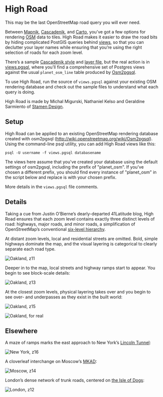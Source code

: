 High Road
=========

This may be the last OpenStreetMap road query you will ever need.

Between [Mapnik](http://mapnik.org), [Cascadenik](https://github.com/mapnik/Cascadenik/wiki),
and [Carto](http://developmentseed.org/blog/2011/feb/09/introducing-carto-css-map-styling-language/),
you’ve got a few options for rendering [OSM](http://openstreetmap.org) data to tiles.
High Road makes it easier to draw the road bits by hiding complicated PostGIS queries
behind [views](http://www.postgresql.org/docs/8.3/interactive/tutorial-views.html),
so that you can declutter your layer names while ensuring that you’re using the right
selection of roads for each zoom level.

There’s a sample [Cascadenik style](https://github.com/migurski/HighRoad/blob/master/stylesheet.mss)
and [layer file](https://github.com/migurski/HighRoad/blob/master/style.mml), but the real
action is in [views.pgsql](https://github.com/migurski/HighRoad/blob/master/views.pgsql),
where you’ll find a comprehensive set of Postgres views against the usual `planet_osm_line`
table produced by [Osm2pgsql](http://wiki.openstreetmap.org/wiki/Osm2pgsql).

To use High Road, run the source of `views.pgsql` against your existing OSM rendering
database and check out the sample files to understand what each query is doing. 

High Road is made by Michal Migurski, Nathaniel Kelso and Geraldine Sarmiento
of [Stamen Design](http://stamen.com).

Setup
-------

High Road can be applied to an existing OpenStreetMap rendering database
created with osm2pgsql (http://wiki.openstreetmap.org/wiki/Osm2pgsql). Using
the command-line psql utility, you can add High Road views like this:
 
    psql -U username -f views.pgsql databasename

The views here assume that you've created your database using the default
settings of osm2pgsql, including the prefix of "planet_osm". If you've chosen
a different prefix, you should find every instance of "planet_osm" in the
script below and replace is with your chosen prefix.

More details in the `views.pgsql` file comments.

Details
-------

Taking a cue from Justin O’Bierne’s dearly-departed 41Latitude blog, High Road ensures
that each zoom level contains exactly three distinct levels of road: highways, major
roads, and minor roads, a simplification of OpenStreetMap’s conventional
[six-level hierarchy](http://wiki.openstreetmap.org/wiki/Map_Features#Highway).

At distant zoom levels, local and residential streets are omitted. Bold, simple
highways dominate the map, and the visual layering is categorical to clearly
separate each road type.

![Oakland, z11](https://github.com/migurski/HighRoad/raw/master/renders/sanfrancisco-11.jpg)

Deeper in to the map, local streets and highway ramps start to appear. You begin
to see block-scale details:

![Oakland, z13](https://github.com/migurski/HighRoad/raw/master/renders/sanfrancisco-13.jpg)

At the closest zoom levels, physical layering takes over and you begin to see over-
and underpasses as they exist in the built world:

![Oakland, z15](https://github.com/migurski/HighRoad/raw/master/renders/sanfrancisco-15.jpg)

![Oakland, for real](https://github.com/migurski/HighRoad/raw/master/renders/oakland.jpg)

Elsewhere
---------

A maze of ramps marks the east approach to New York’s
[Lincoln Tunnel](http://maps.google.com/maps?q=new+york+lincoln+tunnel&hl=en&ll=40.757408,-73.996997&spn=0.004575,0.011169&sll=37.0625,-95.677068&sspn=39.099308,58.007813&vpsrc=6&t=h&z=17):

![New York, z16](https://github.com/migurski/HighRoad/raw/master/renders/newyork-16.jpg)

A cloverleaf interchange on Moscow’s
[MKAD](http://en.wikipedia.org/wiki/Moscow_Ring_Road):

![Moscow, z14](https://github.com/migurski/HighRoad/raw/master/renders/moscow-14.jpg)

London’s dense network of trunk roads, centered on
[the Isle of Dogs](http://www.openstreetmap.org/?lat=51.5058&lon=-0.0111&zoom=12&layers=M):

![London, z12](https://github.com/migurski/HighRoad/raw/master/renders/london-12.jpg)
